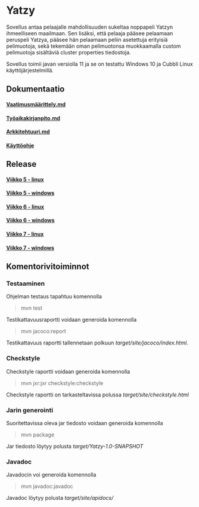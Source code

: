 # Yatzy
Sovellus antaa pelaajalle mahdollisuuden sukeltaa noppapeli Yatzyn ihmeelliseen maailmaan. Sen lisäksi, että pelaaja pääsee pelaamaan peruspeli Yatzya, pääsee hän pelaamaan peliin asetettuja erityisiä pelimuotoja, sekä tekemään oman pelimuotonsa muokkaamalla custom pelimuotoja sisältäviä cluster properties tiedostoja.

Sovellus toimii javan versiolla 11 ja se on testattu Windows 10 ja Cubbli Linux käyttöjärjestelmillä.
## Dokumentaatio
#### [Vaatimusmäärittely.md](https://github.com/tsa-dom/ot-harjoitustyo/blob/master/Dokumentaatio/Vaatimusmäärittely.md)
#### [Työaikakirjanpito.md](https://github.com/tsa-dom/ot-harjoitustyo/blob/master/Dokumentaatio/Työaikakirjanpito.md)
#### [Arkkitehtuuri.md](https://github.com/tsa-dom/ot-harjoitustyo/blob/master/Dokumentaatio/Arkkitehtuuri.md)
#### [Käyttöohje](https://github.com/tsa-dom/ot-harjoitustyo/blob/master/Dokumentaatio/K%C3%A4ytt%C3%B6ohje.md)
## Release
#### [Viikko 5 - linux](https://github.com/tsa-dom/ot-harjoitustyo/releases/tag/viikko5)
#### [Viikko 5 - windows](https://github.com/tsa-dom/ot-harjoitustyo/releases/tag/Viikko5)
#### [Viikko 6 - linux](https://github.com/tsa-dom/ot-harjoitustyo/releases/tag/viikko6-linux)
#### [Viikko 6 - windows](https://github.com/tsa-dom/ot-harjoitustyo/releases/tag/viikko6-win)
#### [Viikko 7 - linux](https://github.com/tsa-dom/ot-harjoitustyo/releases/tag/viikko7-linux)
#### [Viikko 7 - windows](https://github.com/tsa-dom/ot-harjoitustyo/releases/tag/Viikko7-win)
## Komentorivitoiminnot
### Testaaminen
Ohjelman testaus tapahtuu komennolla
> mvn test

Testikattavuusraportti voidaan generoida komennolla
> mvn jacoco:report

Testikattavuus raportti tallennetaan polkuun *target/site/jacoco/index.html*.
### Checkstyle
Checkstyle raportti voidaan generoida komennolla
> mvn jxr:jxr checkstyle:checkstyle

Checkstyle raportti on tarkasteltavissa polussa *target/site/checkstyle.html*
### Jarin generointi
Suoritettavissa oleva jar tiedosto voidaan generoida komennolla
> mvn package

Jar tiedosto löytyy polusta *target/Yatzy-1.0-SNAPSHOT*
### Javadoc
Javadocin voi generoida komennolla
> mvn javadoc:javadoc

Javadoc löytyy polusta *target/site/apidocs/*
